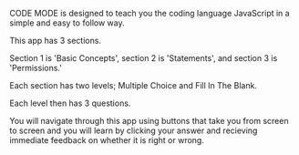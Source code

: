 
CODE MODE is designed to teach you the coding language JavaScript in a simple and easy to follow way. 

This app has 3 sections. 

Section 1 is 'Basic Concepts', section 2 is 'Statements', and section 3 is 'Permissions.'

Each section has two levels; Multiple Choice and Fill In The Blank.

Each level then has 3 questions.

You will navigate through this app using buttons that take you from screen to screen and you will learn by clicking your answer and recieving immediate feedback on whether it is right or wrong.
